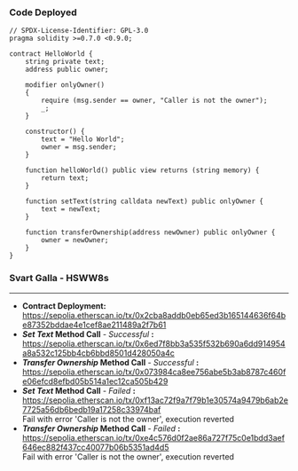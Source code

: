 ### Code Deployed

```solidity
// SPDX-License-Identifier: GPL-3.0
pragma solidity >=0.7.0 <0.9.0;

contract HelloWorld {
    string private text;
    address public owner;

    modifier onlyOwner()
    {
        require (msg.sender == owner, "Caller is not the owner");
        _;
    }

    constructor() {
        text = "Hello World";
        owner = msg.sender;
    }

    function helloWorld() public view returns (string memory) {
        return text;
    }

    function setText(string calldata newText) public onlyOwner {
        text = newText;
    }

    function transferOwnership(address newOwner) public onlyOwner {
        owner = newOwner;
    }
}
```

### Svart Galla - HSWW8s  
---  
- **Contract Deployment:**  
https://sepolia.etherscan.io/tx/0x2cba8addb0eb65ed3b165144636f64be87352bddae4e1cef8ae211489a2f7b61  
- ***Set Text* Method Call** - *Successful* **:**  
https://sepolia.etherscan.io/tx/0x6ed7f8bb3a535f532b690a6dd914954a8a532c125bb4cb6bbd8501d428050a4c  
- ***Transfer Ownership* Method Call** - *Successful* **:**
https://sepolia.etherscan.io/tx/0x073984ca8ee756abe5b3ab8787c460fe06efcd8efbd05b514a1ec12ca505b429  
- ***Set Text* Method Call** - *Failed* **:**  
https://sepolia.etherscan.io/tx/0xf13ac72f9a7f79b1e30574a9479b6ab2e7725a56db6bedb19a17258c33974baf  
Fail with error 'Caller is not the owner', execution reverted  
- ***Transfer Ownership* Method Call** - *Failed* **:**  
https://sepolia.etherscan.io/tx/0xe4c576d0f2ae86a727f75c0e1bdd3aef646ec882f437cc40077b06b5351ad4d5  
Fail with error 'Caller is not the owner', execution reverted  

